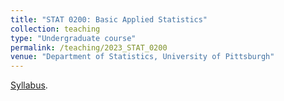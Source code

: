 ```yaml
---
title: "STAT 0200: Basic Applied Statistics"
collection: teaching
type: "Undergraduate course"
permalink: /teaching/2023_STAT_0200
venue: "Department of Statistics, University of Pittsburgh"
---
```


[Syllabus](http://tlwangzi123.github.io/files/STAT_0200_Summer_23.pdf).
